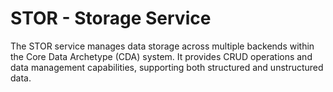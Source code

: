 # STOR - Storage Service

The STOR service manages data storage across multiple backends within the Core Data Archetype (CDA) system. It provides CRUD operations and data management capabilities, supporting both structured and unstructured data.